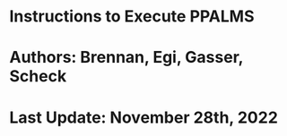 # Instructions to Execute PPALMS
# Authors: Brennan, Egi, Gasser, Scheck
# Last Update: November 28th, 2022

